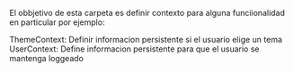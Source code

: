 El obbjetivo de esta carpeta es definir contexto para alguna funciionalidad en particular por ejemplo:

ThemeContext: Definir informacion persistente si el usuario elige un tema
UserContext: Define informacion persistente para que el usuario se mantenga loggeado